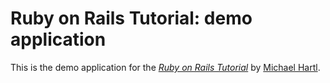 # Ruby on Rails Tutorial: demo application

This is the demo application for
the [*Ruby on Rails Tutorial*](http://railstutorial.org/)
by [Michael Hartl](http://michaelhartl.com/).